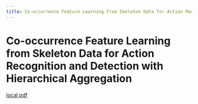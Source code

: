 ```yaml
---
title: Co-occurrence Feature Learning from Skeleton Data for Action Recognition and Detection with Hierarchical Aggregation
---
```


# Co-occurrence Feature Learning from Skeleton Data for Action Recognition and Detection with Hierarchical Aggregation

[local pdf](../../../pdfs/Co-occurrence%20Feature%20Learning%20from%20Skeleton%20Data%20for%20Action%20Recognition%20and%20Detection%20with%20Hierarchical%20Aggregation.pdf)
